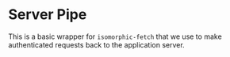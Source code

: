 # Server Pipe

This is a basic wrapper for `isomorphic-fetch` that we use to make authenticated requests back to the application server. 
